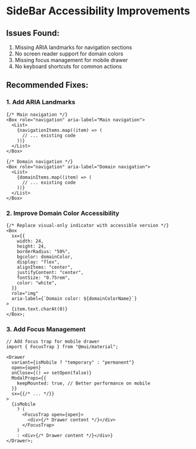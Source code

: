 # SideBar Accessibility Improvements

## Issues Found:

1. Missing ARIA landmarks for navigation sections
2. No screen reader support for domain colors
3. Missing focus management for mobile drawer
4. No keyboard shortcuts for common actions

## Recommended Fixes:

### 1. Add ARIA Landmarks

```tsx
{/* Main navigation */}
<Box role="navigation" aria-label="Main navigation">
  <List>
    {navigationItems.map((item) => (
      // ... existing code
    ))}
  </List>
</Box>

{/* Domain navigation */}
<Box role="navigation" aria-label="Domain navigation">
  <List>
    {domainItems.map((item) => (
      // ... existing code
    ))}
  </List>
</Box>
```

### 2. Improve Domain Color Accessibility

```tsx
{/* Replace visual-only indicator with accessible version */}
<Box
  sx={{
    width: 24,
    height: 24,
    borderRadius: "50%",
    bgcolor: domainColor,
    display: "flex",
    alignItems: "center",
    justifyContent: "center",
    fontSize: "0.75rem",
    color: "white",
  }}
  role="img"
  aria-label={`Domain color: ${domainColorName}`}
>
  {item.text.charAt(0)}
</Box>;
```

### 3. Add Focus Management

```tsx
// Add focus trap for mobile drawer
import { FocusTrap } from "@mui/material";

<Drawer
  variant={isMobile ? "temporary" : "permanent"}
  open={open}
  onClose={() => setOpen(false)}
  ModalProps={{
    keepMounted: true, // Better performance on mobile
  }}
  sx={{/* ... */}}
>
  {isMobile
    ? (
      <FocusTrap open={open}>
        <div>{/* Drawer content */}</div>
      </FocusTrap>
    )
    : <div>{/* Drawer content */}</div>}
</Drawer>;
```

